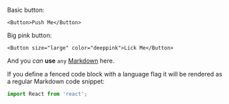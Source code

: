 Basic button:

    <Button>Push Me</Button>

Big pink button:

    <Button size="large" color="deeppink">Lick Me</Button>

And you _can_ **use** `any` [Markdown](http://daringfireball.net/projects/markdown/) here.

If you define a fenced code block with a language flag it will be rendered as a regular Markdown code snippet:

```javascript
import React from 'react';
```
